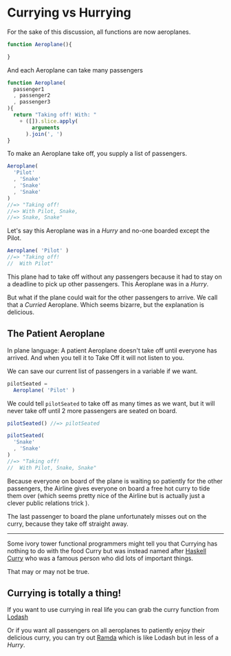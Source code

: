 Currying vs Hurrying
====================

For the sake of this discussion, all functions are now aeroplanes.

```js
function Aeroplane(){

}
```

And each Aeroplane can take many passengers

```js
function Aeroplane(
  passenger1
  , passenger2
  , passenger3
){
  return "Taking off! With: "
    + ([]).slice.apply(
        arguments
      ).join(', ')
}
```

To make an Aeroplane take off, you supply a list of passengers.

```js
Aeroplane(
  'Pilot'
  , 'Snake'
  , 'Snake'
  , 'Snake'
)
//=> "Taking off!
//=> With Pilot, Snake,
//=> Snake, Snake"
```

Let's say this Aeroplane was in a _Hurry_ and no-one boarded except the Pilot.

```js
Aeroplane( 'Pilot' )
//=> "Taking off!
//  With Pilot"
```

This plane had to take off without any passengers because it had to stay on a deadline to pick up other passengers.
This Aeroplane was in a _Hurry_.

But what if the plane could wait for the other passengers to arrive.  We call that a _Curried_ Aeroplane.  Which seems bizarre, but the explanation is delicious.

The Patient Aeroplane
---------------------

In plane language: A patient Aeroplane doesn't take off until everyone has arrived.  And when you tell it to Take Off it will not listen
to you.


We can save our current list of passengers in a variable if we want.

```js
pilotSeated =
  Aeroplane( 'Pilot' )
```

We could tell `pilotSeated` to take off as many times as we want, but it will never take off until 2 more passengers are seated on board.

```js
pilotSeated() //=> pilotSeated

pilotSeated(
  'Snake'
  , 'Snake'
)
//=> "Taking off!
//  With Pilot, Snake, Snake"
```

Because everyone on board of the plane is waiting so patiently for the other passengers, the Airline gives everyone on board a free hot curry to tide them over (which seems pretty nice of the Airline but is actually just a clever public relations trick ).

The last passenger to board the plane unfortunately misses out on the curry, because they take off straight away.


---

Some ivory tower functional programmers might tell you that Currying has nothing to do with the food Curry but was instead named after [Haskell Curry](http://en.wikipedia.org/wiki/Haskell_Curry) who was a famous person who did lots of important things.

That may or may not be true.

Currying is totally a thing!
----------------------------

If you want to use currying in real life you can grab the curry function from [Lodash](https://lodash.com/docs#curry)

Or if you want all passengers on all aeroplanes to patiently enjoy their delicious curry, you can try out [Ramda](http://ramda.github.io/ramdocs/docs/) which is like Lodash but in less of a _Hurry_.